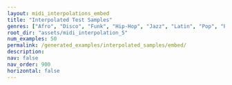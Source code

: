 ```yaml
---
layout: midi_interpolations_embed
title: "Interpolated Test Samples"
genres: ["Afro", "Disco", "Funk", "Hip-Hop", "Jazz", "Latin", "Pop", "Reggae", "Rock"]
root_dir: "assets/midi_interpolation_5"
num_examples: 50
permalink: /generated_examples/interpolated_samples/embed/
description: 
nav: false
nav_order: 900
horizontal: false
---
```



